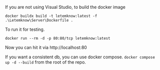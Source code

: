 If you are not using Visual Studio, to build the docker image

`docker buildx build -t letemknow:latest -f .\Letemknow\Server\Dockerfile .`

To run it for testing. 

`docker run --rm -d -p 80:80/tcp letemknow:latest`

Now you can hit it via http://localhost:80

If you want a consistent db, you can use docker compose. 
`docker compose up -d --build` from the root of the repo.